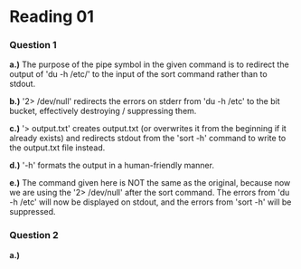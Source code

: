 Reading 01
==========


### Question 1

**a.)** The purpose of the pipe symbol in the given command is to redirect the output of 'du -h /etc/' to the input of the sort command rather than to stdout.

**b.)** '2> /dev/null' redirects the errors on stderr from 'du -h /etc' to the bit bucket, effectively destroying / suppressing them.

**c.)** '> output.txt' creates output.txt (or overwrites it from the beginning if it already exists) and redirects stdout from the 'sort -h' command to write to the output.txt file instead. 

**d.)** '-h' formats the output in a human-friendly manner.

**e.)** The command given here is NOT the same as the original, because now we are using the '2> /dev/null' after the sort command.  The errors from 'du -h /etc' will now be displayed on stdout, and the errors from 'sort -h' will be suppressed.


### Question 2

**a.)** 


